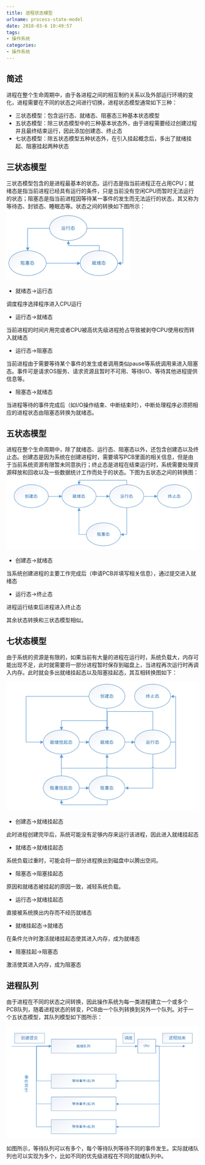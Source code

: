 ```yaml
---
title: 进程状态模型
urlname: process-state-model
date: 2018-03-6 10:49:57
tags:
- 操作系统
categories:
- 操作系统
---
```


## 简述

进程在整个生命周期中，由于各进程之间的相互制约关系以及外部运行环境的变化，进程需要在不同的状态之间进行切换，进程状态模型通常如下三种：

- 三状态模型：包含运行态、就绪态、阻塞态三种基本状态模型
- 五状态模型：除三状态模型中的三种基本状态外，由于进程需要经过创建过程并且最终结束运行，因此添加创建态、终止态
- 七状态模型：除五状态模型五种状态外，在引入挂起概念后，多出了就绪挂起、阻塞挂起两种状态

## 三状态模型

三状态模型包含的是进程最基本的状态。运行态是指当前进程正在占用CPU；就绪态是指当前进程已经具有运行的条件，只是当前没有空闲CPU而暂时无法运行的状态；阻塞态是指当前进程因等待某一事件的发生而无法运行的状态，其又称为等待态、封锁态、睡眠态等。状态之间的转换如下图所示：
![进程三状态转换模型](/images/process-status.png)

- 就绪态->运行态

调度程序选择程序进入CPU运行

- 运行态->就绪态

当前进程的时间片用完或者CPU被高优先级进程抢占导致被剥夺CPU使用权而转入就绪态

- 运行态->阻塞态

当前进程由于需要等待某个事件的发生或者调用类似pause等系统调用来进入阻塞态。事件可是请求OS服务、请求资源且暂时不可用、等待I/O、等待其他进程提供信息等。

- 阻塞态->就绪态

当进程等待的事件完成后（如I/O操作结束、中断结束时），中断处理程序必须把相应的进程状态由阻塞态转换为就绪态。

## 五状态模型

进程在整个生命周期中，除了就绪态、运行态、阻塞态以外，还包含创建态以及终止态。创建态是因为系统在创建进程时，需要填写PCB里面的相关信息，但是由于当前系统资源有限暂未同意执行；终止态是进程在结束运行时，系统需要处理资源释放和回收以及一些数据统计工作而处于的状态。下图为五状态之间的转换图：
![进程五状态转换模型](/images/process-five-status.png)

- 创建态->就绪态

当系统创建进程的主要工作完成后（申请PCB并填写相关信息），通过提交进入就绪态

- 运行态->终止态

进程运行结束后进程进入终止态

其余状态转换和三状态模型相似。

## 七状态模型

由于系统的资源是有限的，如果当前有大量的进程在运行时，系统负载大，内存可能出现不足，此时就需要将一部分进程暂时保存到磁盘上，当进程再次运行时再调入内存。此时就会多出就绪挂起态以及阻塞挂起态，其互相转换图如下：

![进程七状态转换模型](/images/process-seven-status.png)

- 创建态->就绪挂起态

此时进程创建完毕后，系统可能没有足够内存来运行该进程，因此进入就绪挂起态

- 就绪态->就绪挂起态

系统负载过重时，可能会将一部分进程换出到磁盘中以腾出空间。

- 阻塞态->阻塞挂起态

原因和就绪态被挂起的原因一致，减轻系统负载。

- 运行态->就绪挂起态

直接被系统换出内存而不经历就绪态

- 就绪挂起态->就绪态

在条件允许时激活就绪挂起态使其进入内存，成为就绪态

- 阻塞挂起->阻塞态

激活使其进入内存，成为阻塞态

## 进程队列

由于进程在不同的状态之间转换，因此操作系统为每一类进程建立一个或多个PCB队列，随着进程状态的转变，PCB由一个队列转换到另外一个队列。对于一个五状态模型，其队列模型如下图所示：

![进程五状态队列模型](/images/process-queue-model.png)

如图所示，等待队列可以有多个，每个等待队列等待不同的事件发生。实际就绪队列也可以实现为多个，比如不同的优先级进程在不同的就绪队列中。






